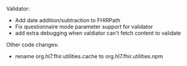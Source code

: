 Validator:
* Add date addition/subtraction to FHIRPath 
* Fix questionnaire mode parameter support for validator
* add extra debugging when valdiator can't fetch content to validate

Other code changes:
* rename org.hl7.fhir.utilities.cache to org.hl7.fhir.utilities.npm
